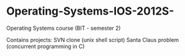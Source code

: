 # Operating-Systems-IOS-2012S-
Operating Systems course (BIT - semester 2)

Contains projects:
SVN clone (unix shell script)
Santa Claus problem (concurrent programming in C)
